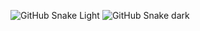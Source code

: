 ![GitHub Snake Light](https://github.com/undrivendev/undrivendev/blob/output/github-snake.svg#gh-light-mode-only)
![GitHub Snake dark](https://github.com/undrivendev/undrivendev/blob/output/github-snake-dark.svg#gh-dark-mode-only)
